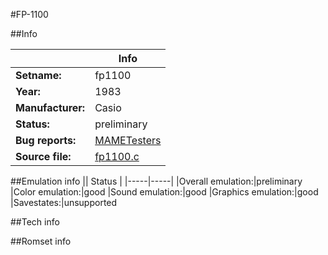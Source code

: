 #FP-1100

##Info

||Info|
|-----|-----|
|**Setname:**|fp1100
|**Year:**|1983
|**Manufacturer:**|Casio
|**Status:**|preliminary
|**Bug reports:**|[MAMETesters](http://mametesters.org/view_all_set.php?type=1&temporary=y&search=fp1100.c)
|**Source file:**|[fp1100.c](https://github.com/mamedev/mame/blob/master/src/mess/drivers/fp1100.c)

##Emulation info
|| Status |
|-----|-----|
|Overall emulation:|preliminary
|Color emulation:|good
|Sound emulation:|good
|Graphics emulation:|good
|Savestates:|unsupported

##Tech info

##Romset info

<!--- START OF EDITED COMMENT DO NOT TOUCH TEXT ABOVE-->
